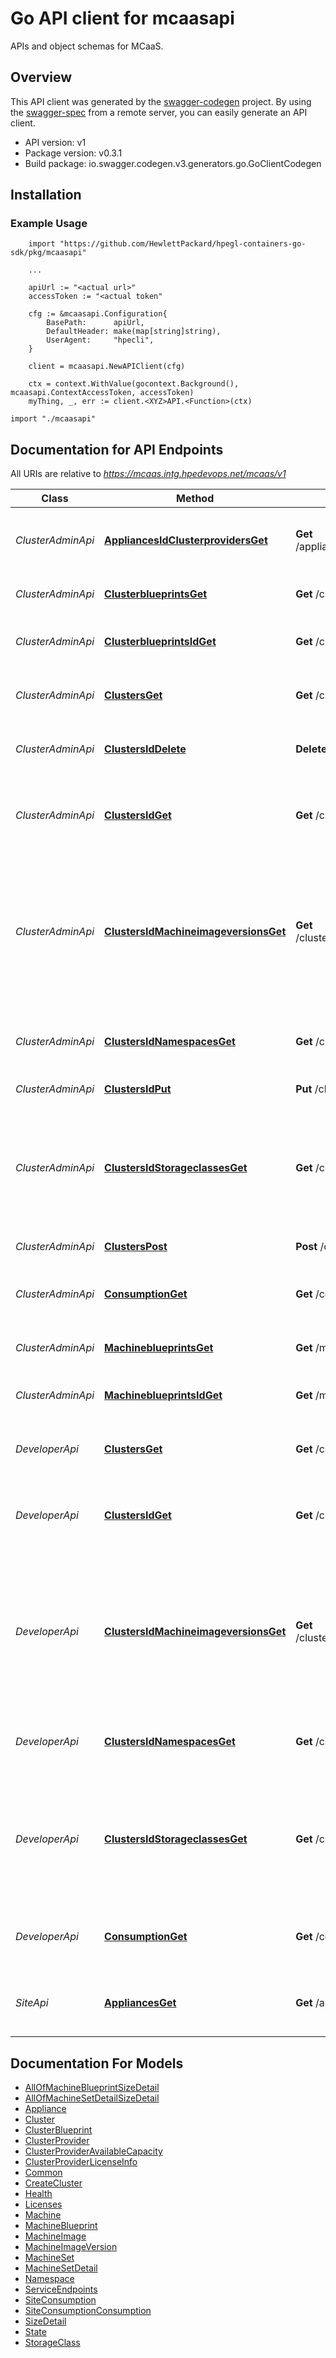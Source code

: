 # Go API client for mcaasapi

APIs and object schemas for MCaaS.

## Overview
This API client was generated by the [swagger-codegen](https://github.com/swagger-api/swagger-codegen) project.  By using the [swagger-spec](https://github.com/swagger-api/swagger-spec) from a remote server, you can easily generate an API client.

- API version: v1
- Package version: v0.3.1
- Build package: io.swagger.codegen.v3.generators.go.GoClientCodegen

## Installation

### Example Usage

```
    import "https://github.com/HewlettPackard/hpegl-containers-go-sdk/pkg/mcaasapi"

    ...

    apiUrl := "<actual url>"
    accessToken := "<actual token"

    cfg := &mcaasapi.Configuration{
        BasePath:      apiUrl,
        DefaultHeader: make(map[string]string),
        UserAgent:     "hpecli",
    }

    client = mcaasapi.NewAPIClient(cfg)

    ctx = context.WithValue(gocontext.Background(), mcaasapi.ContextAccessToken, accessToken)
    myThing, _, err := client.<XYZ>API.<Function>(ctx)
```

```golang
import "./mcaasapi"
```

## Documentation for API Endpoints

All URIs are relative to *https://mcaas.intg.hpedevops.net/mcaas/v1*

Class | Method | HTTP request | Description
------------ | ------------- | ------------- | -------------
*ClusterAdminApi* | [**AppliancesIdClusterprovidersGet**](docs/ClusterAdminApi.md#appliancesidclusterprovidersget) | **Get** /appliances/{id}/clusterproviders | Retrive all cluster providers for the current appliance
*ClusterAdminApi* | [**ClusterblueprintsGet**](docs/ClusterAdminApi.md#clusterblueprintsget) | **Get** /clusterblueprints | Retrieve all cluster blueprints
*ClusterAdminApi* | [**ClusterblueprintsIdGet**](docs/ClusterAdminApi.md#clusterblueprintsidget) | **Get** /clusterblueprints/{id} | Retrieves an existing cluster blueprint
*ClusterAdminApi* | [**ClustersGet**](docs/ClusterAdminApi.md#clustersget) | **Get** /clusters | Retrieve all clusters currently created
*ClusterAdminApi* | [**ClustersIdDelete**](docs/ClusterAdminApi.md#clustersiddelete) | **Delete** /clusters/{id} | Delete a cluster for the current tenant
*ClusterAdminApi* | [**ClustersIdGet**](docs/ClusterAdminApi.md#clustersidget) | **Get** /clusters/{id} | Retrieves an existing cluster for the current user space in a tenant
*ClusterAdminApi* | [**ClustersIdMachineimageversionsGet**](docs/ClusterAdminApi.md#clustersidmachineimageversionsget) | **Get** /clusters/{id}/machineimageversions | Retrieves available machine image version information of an existing cluster for the current user space in a tenant
*ClusterAdminApi* | [**ClustersIdNamespacesGet**](docs/ClusterAdminApi.md#clustersidnamespacesget) | **Get** /clusters/{id}/namespaces | Retrieves namespaces from specified cluster
*ClusterAdminApi* | [**ClustersIdPut**](docs/ClusterAdminApi.md#clustersidput) | **Put** /clusters/{id} | Update a cluster
*ClusterAdminApi* | [**ClustersIdStorageclassesGet**](docs/ClusterAdminApi.md#clustersidstorageclassesget) | **Get** /clusters/{id}/storageclasses | Retrieves storage class information of an existing cluster for the current user space in a tenant
*ClusterAdminApi* | [**ClustersPost**](docs/ClusterAdminApi.md#clusterspost) | **Post** /clusters | Create a new cluster
*ClusterAdminApi* | [**ConsumptionGet**](docs/ClusterAdminApi.md#consumptionget) | **Get** /consumption | Retrieve all consumption details for the given space
*ClusterAdminApi* | [**MachineblueprintsGet**](docs/ClusterAdminApi.md#machineblueprintsget) | **Get** /machineblueprints | Retrieve all machine blueprints
*ClusterAdminApi* | [**MachineblueprintsIdGet**](docs/ClusterAdminApi.md#machineblueprintsidget) | **Get** /machineblueprints/{id} | Retrieves an existing machine blueprint
*DeveloperApi* | [**ClustersGet**](docs/DeveloperApi.md#clustersget) | **Get** /clusters | Retrieve all clusters currently created
*DeveloperApi* | [**ClustersIdGet**](docs/DeveloperApi.md#clustersidget) | **Get** /clusters/{id} | Retrieves an existing cluster for the current user space in a tenant
*DeveloperApi* | [**ClustersIdMachineimageversionsGet**](docs/DeveloperApi.md#clustersidmachineimageversionsget) | **Get** /clusters/{id}/machineimageversions | Retrieves available machine image version information of an existing cluster for the current user space in a tenant
*DeveloperApi* | [**ClustersIdNamespacesGet**](docs/DeveloperApi.md#clustersidnamespacesget) | **Get** /clusters/{id}/namespaces | Retrieves namespaces from specified cluster
*DeveloperApi* | [**ClustersIdStorageclassesGet**](docs/DeveloperApi.md#clustersidstorageclassesget) | **Get** /clusters/{id}/storageclasses | Retrieves storage class information of an existing cluster for the current user space in a tenant
*DeveloperApi* | [**ConsumptionGet**](docs/DeveloperApi.md#consumptionget) | **Get** /consumption | Retrieve all consumption details for the given space
*SiteApi* | [**AppliancesGet**](docs/SiteApi.md#appliancesget) | **Get** /appliances | Retrive all appliances on which user has access

## Documentation For Models

 - [AllOfMachineBlueprintSizeDetail](docs/AllOfMachineBlueprintSizeDetail.md)
 - [AllOfMachineSetDetailSizeDetail](docs/AllOfMachineSetDetailSizeDetail.md)
 - [Appliance](docs/Appliance.md)
 - [Cluster](docs/Cluster.md)
 - [ClusterBlueprint](docs/ClusterBlueprint.md)
 - [ClusterProvider](docs/ClusterProvider.md)
 - [ClusterProviderAvailableCapacity](docs/ClusterProviderAvailableCapacity.md)
 - [ClusterProviderLicenseInfo](docs/ClusterProviderLicenseInfo.md)
 - [Common](docs/Common.md)
 - [CreateCluster](docs/CreateCluster.md)
 - [Health](docs/Health.md)
 - [Licenses](docs/Licenses.md)
 - [Machine](docs/Machine.md)
 - [MachineBlueprint](docs/MachineBlueprint.md)
 - [MachineImage](docs/MachineImage.md)
 - [MachineImageVersion](docs/MachineImageVersion.md)
 - [MachineSet](docs/MachineSet.md)
 - [MachineSetDetail](docs/MachineSetDetail.md)
 - [Namespace](docs/Namespace.md)
 - [ServiceEndpoints](docs/ServiceEndpoints.md)
 - [SiteConsumption](docs/SiteConsumption.md)
 - [SiteConsumptionConsumption](docs/SiteConsumptionConsumption.md)
 - [SizeDetail](docs/SizeDetail.md)
 - [State](docs/State.md)
 - [StorageClass](docs/StorageClass.md)

